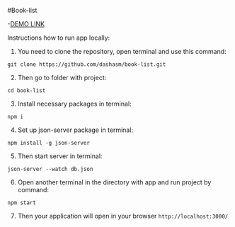 #Book-list

-[DEMO LINK](https://dashasm.github.io/book-list/)

Instructions how to run app locally:

1. You need to clone the repository, open terminal and use this command:


```
git clone https://github.com/dashasm/book-list.git
```

2. Then go to folder with project:

```
cd book-list
```

3. Install necessary packages in terminal:

```
npm i
```

4. Set up json-server package in terminal:

```
npm install -g json-server
```

5. Then start server in terminal:

```
json-server --watch db.json
```

6. Open another terminal in the directory with app and run project by command:

```
npm start
```

7. Then your application will open in your browser `http://localhost:3000/`
